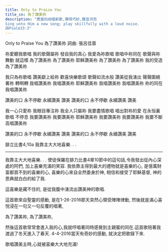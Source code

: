 ```yaml
---
title: Only to Praise You
title_cn: 為了讚美祢
description: "應當向祂唱新歌,彈得巧妙,聲音洪亮
Sing unto Him a new song; play skillfully with a loud noise.  
詩Psalm33:3"
---
```


Only to Praise You
為了讚美祢
詞曲: 張呂佳蓉

祢愛聽我歌唱
​我的歌聲屬祢
發自我的真心
我愛為祢歌唱
歌唱中祢同在
歌聲與祢舞動
就這樣
為了讚美祢 為了讚美祢
耶穌讚美祢
為了讚美祢 為了讚美祢
我的受造 為了讚美祢

我只為祢歌唱
讚美獻上給祢
歡喜快樂歌頌
歌聲如流水般
讚美從我湧出
聲聲圍繞著祢
轉啊轉
我唱讚美祢 我唱讚美祢
耶穌讚美祢
我唱讚美祢 我唱讚美祢
祢的同在 我唱讚美祢

讚美的口 永不停歇
永續讚美 讚美
讚美的口 永不停歇
永續讚美 讚美

我一心只愛祢
我眼目專注祢
我全人只屬祢
我要盡情歌唱
唱出對祢的愛
在永恒裏歌唱
不停息
我要讚美祢 我要讚美祢
耶穌讚美祢
我要讚美祢 我要讚美祢
我要不斷 高唱讚美祢

讚美的口 永不停歇
永續讚美 讚美
讚美的口 永不停歇
永續讚美 讚美

腓立比書4;10a
我靠主大大地喜樂. . . 

<hr/>

我靠主大大地喜樂. . . 
使徒保羅在腓力比書4章10節中的這句話,令我發出從內心深處的阿們, 加上喜樂充滿的笑容.  我依靠主得到最大的禮物就是喜樂的心, 是億萬財富都買不到的喜樂的心,  喜樂的心來自全然委身於神, 相信和接受了耶穌基督, 神的恩典就白白的給了我.

這喜樂是藏不住的,
​是從我腹中湧流出讚美神的歌唱. 

這首歌來自聖靈的感動, 是在1-26-2016那天突然心領受陣陣律動, 然後就是滿心喜悦浸在一句又一句反覆的唱著,

為了讚美祢,
​為了讚美祢,

然後這首歌常常會進入我的心,我就哼唱著同時感覺到主親蜜的同在.這首歌陪著我渡過了冬天進入了春天. 4-4-2016當天有奇妙的感動, 就決定把歌錄下來.

歌唱讚美主時,心就被喜樂大大地充滿! 